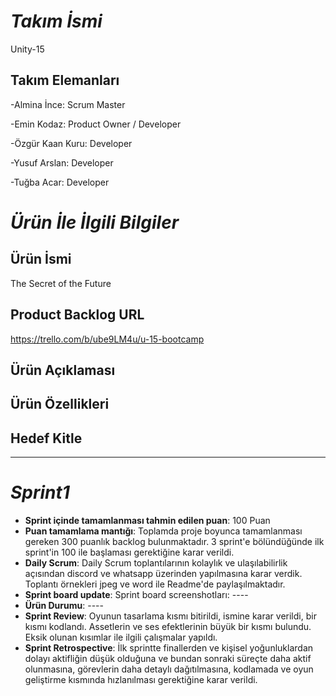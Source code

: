 # *Takım İsmi*
Unity-15
## Takım Elemanları
-Almina İnce: Scrum Master

-Emin Kodaz: Product Owner / Developer

-Özgür Kaan Kuru: Developer

-Yusuf Arslan: Developer

-Tuğba Acar: Developer

# *Ürün İle İlgili Bilgiler*

## Ürün İsmi
The Secret of the Future
## Product Backlog URL
https://trello.com/b/ube9LM4u/u-15-bootcamp
## Ürün Açıklaması

## Ürün Özellikleri

## Hedef Kitle

------------
# *Sprint1* 
- **Sprint içinde tamamlanması tahmin edilen puan**: 100 Puan
- **Puan tamamlama mantığı**: Toplamda proje boyunca tamamlanması gereken 300 puanlık backlog bulunmaktadır. 3 sprint'e bölündüğünde ilk sprint'in 100 ile başlaması gerektiğine karar verildi.
- **Daily Scrum**: Daily Scrum toplantılarının kolaylık ve ulaşılabilirlik açısından discord ve whatsapp üzerinden yapılmasına karar verdik. Toplantı örnekleri jpeg ve word ile Readme'de paylaşılmaktadır.
- **Sprint board update**: Sprint board screenshotları: ----
- **Ürün Durumu**: ----
- **Sprint Review**: Oyunun tasarlama kısmı bitirildi, ismine karar verildi, bir kısmı kodlandı. Assetlerin ve ses efektlerinin büyük bir kısmı bulundu. Eksik olunan kısımlar ile ilgili çalışmalar yapıldı. 
- **Sprint Retrospective**: İlk sprintte finallerden ve kişisel yoğunluklardan dolayı aktifliğin düşük olduğuna ve bundan sonraki süreçte daha aktif olunmasına, görevlerin daha detaylı dağıtılmasına, kodlamada ve oyun geliştirme kısmında hızlanılması gerektiğine karar verildi. 







